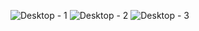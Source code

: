 ![Desktop - 1](https://user-images.githubusercontent.com/72883689/202904932-e9e1e873-9b6a-4ed3-928e-7df91b0b229c.png)
![Desktop - 2](https://user-images.githubusercontent.com/72883689/202904942-0abfc41e-bd55-496e-8750-4e1c5481cfc7.png)
![Desktop - 3](https://user-images.githubusercontent.com/72883689/202904945-522ff4c7-d797-434a-a24e-c5f3da2ccc58.png)
